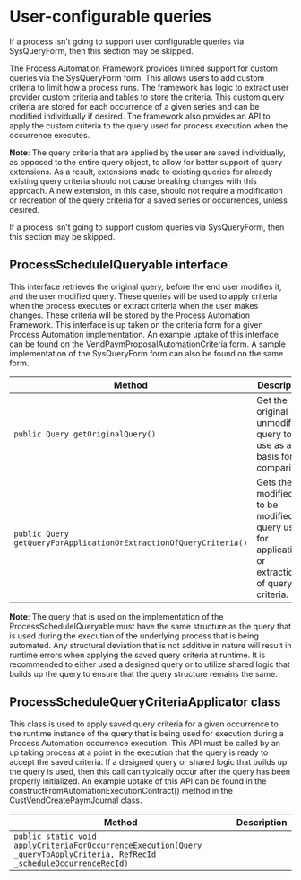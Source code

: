 # User-configurable queries

If a process isn’t going to support user configurable queries via SysQueryForm, then this section may be skipped.

The Process Automation Framework provides limited support for custom queries via the SysQueryForm form. This allows users to add custom criteria to limit how a process runs. The framework has logic to extract user provider custom criteria and tables to store the criteria. This custom query criteria are stored for each occurrence of a given series
and can be modified individually if desired. The framework also provides an API to apply the custom criteria to the query used for process execution when the occurrence executes.

**Note**: The query criteria that are applied by the user are saved individually, as opposed to the entire query object, to allow for better support of query extensions. As a result, extensions made to existing queries for already existing query criteria should not cause breaking changes with this approach. A new extension, in this case, should not
require a modification or recreation of the query criteria for a saved series or occurrences, unless desired.

If a process isn’t going to support custom queries via SysQueryForm, then this section may be skipped.

## ProcessScheduleIQueryable interface

This interface retrieves the original query, before the end user modifies it, and the user modified query. These queries will be used to apply criteria when the process executes or extract criteria when the user makes changes. These criteria will be stored by the Process Automation Framework. This interface is up taken on the criteria form
for a given Process Automation implementation. An example uptake of this interface can be found on the VendPaymProposalAutomationCriteria form. A sample implementation of the SysQueryForm form can also be found on the same form.

Method | Description
---|---
`public Query getOriginalQuery()` | Get the original unmodified query to use as a basis for comparison.
`public Query getQueryForApplicationOrExtractionOfQueryCriteria()` | Gets the modified or, to be modified, query used for application or extraction of query criteria.

**Note**: The query that is used on the implementation of the ProcessScheduleIQueryable must have the same structure as the query that is used during the execution of the underlying process that is being automated. Any structural deviation that is not additive in nature will result in runtime errors when applying the saved query criteria at runtime. It is recommended to either used a designed query or to utilize shared logic that builds up the query to ensure that the query structure remains the same.

## ProcessScheduleQueryCriteriaApplicator class

This class is used to apply saved query criteria for a given occurrence to the runtime instance of the query that is being used for execution during a Process Automation occurrence execution. This API must be called by an up taking process at a point in the execution that the query is ready to accept the saved criteria. If a designed query or
shared logic that builds up the query is used, then this call can typically occur after the query has been properly initialized. An example uptake of this API can be found in the constructFromAutomationExecutionContract() method in the CustVendCreatePaymJournal class.

Method | Description
---|---
`public static void applyCriteriaForOccurrenceExecution(Query _queryToApplyCriteria, RefRecId _scheduleOccurrenceRecId)` | 

